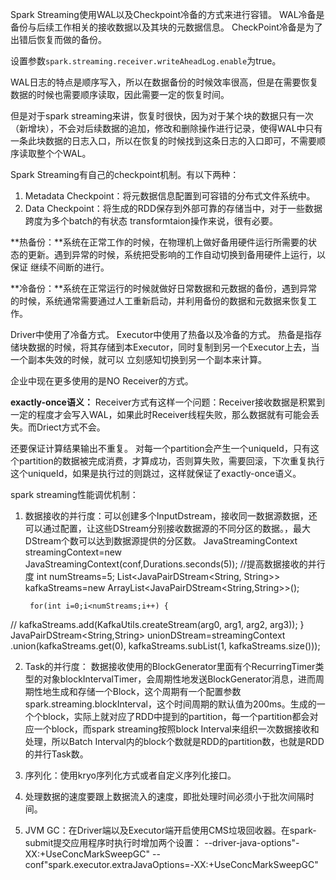 Spark Streaming使用WAL以及Checkpoint冷备的方式来进行容错。
WAL冷备是备份与后续工作相关的接收数据以及其块的元数据信息。
CheckPoint冷备是为了出错后恢复而做的备份。

设置参数`spark.streaming.receiver.writeAheadLog.enable`为true。

WAL日志的特点是顺序写入，所以在数据备份的时候效率很高，但是在需要恢复数据的时候也需要顺序读取，因此需要一定的恢复时间。

但是对于spark streaming来讲，恢复时很快，因为对于某个块的数据只有一次（新增块），不会对后续数据的追加，修改和删除操作进行记录，使得WAL中只有一条此块数据的日志入口，所以在恢复的时候找到这条日志的入口即可，不需要顺序读取整个个WAL。

Spark Streaming有自己的checkpoint机制。有以下两种：
1. Metadata Checkpoint：将元数据信息配置到可容错的分布式文件系统中。
2. Data Checkpoint：将生成的RDD保存到外部可靠的存储当中，对于一些数据跨度为多个batch的有状态 transformtaion操作来说，很有必要。

**热备份：**系统在正常工作的时候，在物理机上做好备用硬件运行所需要的状态的更新。遇到异常的时候，系统把受影响的工作自动切换到备用硬件上运行，以保证
继续不间断的进行。

**冷备份：**系统在正常运行的时候就做好日常数据和元数据的备份，遇到异常的时候，系统通常需要通过人工重新启动，并利用备份的数据和元数据来恢复工作。

Driver中使用了冷备方式。
Executor中使用了热备以及冷备的方式。
热备是指存储块数据的时候，将其存储到本Executor，同时复制到另一个Executor上去，当一个副本失效的时候，就可以
立刻感知切换到另一个副本来计算。

企业中现在更多使用的是NO Receiver的方式。

**exactly-once语义：**
Receiver方式有这样一个问题：Receiver接收数据是积累到一定的程度才会写入WAL，如果此时Receiver线程失败，那么数据就有可能会丢失。而Driect方式不会。

还要保证计算结果输出不重复。
对每一个partition会产生一个uniqueId，只有这个partition的数据被完成消费，才算成功，否则算失败，需要回滚，下次重复执行这个uniqueId，如果是执行过的则跳过，这样就保证了exactly-once语义。

spark streaming性能调优机制：
1. 数据接收的并行度：可以创建多个InputDstream，接收同一数据源数据，还可以通过配置，让这些DStream分别接收数据源的不同分区的数据。，最大DStream个数可以达到数据源提供的分区数。
JavaStreamingContext streamingContext=new JavaStreamingContext(conf,Durations.seconds(5));
 		//提高数据接收的并行度
		int numStreams=5;
		List<JavaPairDStream<String, String>> kafkaStreams=new ArrayList<JavaPairDStream<String,String>>();
		
		for(int i=0;i<numStreams;i++) {
//			kafkaStreams.add(KafkaUtils.createStream(arg0, arg1, arg2, arg3));
		}
		JavaPairDStream<String,String> unionDStream=streamingContext
				.union(kafkaStreams.get(0), kafkaStreams.subList(1, kafkaStreams.size()));

2. Task的并行度：
数据接收使用的BlockGenerator里面有个RecurringTimer类型的对象blockIntervalTimer，会周期性地发送BlockGenerator消息，进而周期性地生成和存储一个Block，这个周期有一个配置参数spark.streaming.blockInterval，这个时间周期的默认值为200ms。生成的一个个block，实际上就对应了RDD中提到的partition，每一个partition都会对应一个block，而spark streaming按照block Interval来组织一次数据接收和处理，所以Batch Interval内的block个数就是RDD的partition数，也就是RDD的并行Task数。

3. 序列化：使用kryo序列化方式或者自定义序列化接口。
4. 处理数据的速度要跟上数据流入的速度，即批处理时间必须小于批次间隔时间。
5. JVM GC：在Driver端以及Executor端开启使用CMS垃圾回收器。在spark-submit提交应用程序时执行时增加两个设置：
--driver-java-options"-XX:+UseConcMarkSweepGC"
--conf"spark.executor.extraJavaOptions=-XX:+UseConcMarkSweepGC"
